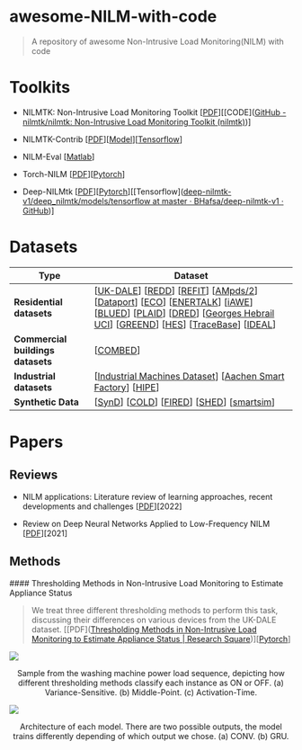 # awesome-NILM-with-code

> A repository of awesome Non-Intrusive Load Monitoring(NILM) with code

# Toolkits

- NILMTK: Non-Intrusive Load Monitoring Toolkit [[PDF](https://arxiv.org/pdf/1404.3878v1.pdf)][[CODE]([GitHub - nilmtk/nilmtk: Non-Intrusive Load Monitoring Toolkit (nilmtk)](https://github.com/nilmtk/nilmtk))]
  
- NILMTK-Contrib [[PDF](https://dl.acm.org/doi/10.1145/3360322.3360844)][[Model](https://nipunbatra.github.io/papers/2021/buildsys.pdf)][[Tensorflow](https://github.com/nilmtk/nilmtk-contrib)]
  
- NILM-Eval [[Matlab](https://github.com/beckel/nilm-eval)]
  
- Torch-NILM [[PDF](https://www.mdpi.com/1996-1073/15/7/2647)][[Pytorch](https://github.com/Virtsionis/torch-nilm)]
  
- Deep-NILMtk [[PDF](http://nilmworkshop.org/2022/proceedings/nilm22-final4.pdf)][[Pytorch](https://github.com/BHafsa/deep-nilmtk-v1/tree/master/deep_nilmtk/models/pytorch)][[Tensorflow]([deep-nilmtk-v1/deep_nilmtk/models/tensorflow at master · BHafsa/deep-nilmtk-v1 · GitHub](https://github.com/BHafsa/deep-nilmtk-v1/tree/master/deep_nilmtk/models/tensorflow))]
  

# Datasets

| Type | Dataset |
| --- | --- |
| **Residential datasets** | [[UK-DALE](https://www.nature.com/articles/sdata20157)] [[REDD](https://energy.duke.edu/content/reference-energy-disaggregation-data-set-redd)] [[REFIT](https://pureportal.strath.ac.uk/en/datasets/refit-electrical-load-measurements-cleaned)] [[AMpds/2](http://ampds.org/)] [[Dataport](https://ieee-dataport.org/keywords/nilm)] [[ECO](http://www.vs.inf.ethz.ch/res/show.html?what=eco-data)] [[ENERTALK](https://www.nature.com/articles/s41597-019-0212-5)] [[iAWE](https://iawe.github.io/)] [[BLUED](http://portoalegre.andrew.cmu.edu:88/BLUED/)] [[PLAID](https://www.nature.com/articles/s41597-020-0389-7)] [[DRED](https://www.st.ewi.tudelft.nl/~akshay/dred/)] [[Georges Hebrail UCI](https://archive.ics.uci.edu/ml/datasets/individual%2Bhousehold%2Belectric%2Bpower%2Bconsumption)] [[GREEND](https://sourceforge.net/projects/greend/)] [[HES](https://randd.defra.gov.uk/ProjectDetails?ProjectID=17359&FromSearch=Y&Publisher=1&SearchText=EV0702&SortString=ProjectCode&SortOrder=Asc&Paging=10#Description)] [[TraceBase](https://github.com/areinhardt/tracebase)] [[IDEAL](https://www.nature.com/articles/s41597-021-00921-y)] |
| **Commercial buildings datasets** | [[COMBED](https://combed.github.io/)] |
| **Industrial datasets** | [[Industrial Machines Dataset](https://ieee-dataport.org/open-access/industrial-machines-dataset-electrical-load-disaggregation)] [[Aachen Smart Factory](http://www.finesce.eu/Trial_Site_Aachen.html)] [[HIPE](https://www.energystatusdata.kit.edu/hipe.php)] |
| **Synthetic Data** | [[SynD](https://github.com/klemenjak/SynD/)] [[COLD](https://github.com/arx7ti/cold-nilm)] [[FIRED](https://github.com/voelkerb/FIRED_dataset_helper)] [[SHED](https://nilm.telecom-paristech.fr/shed/)] [[smartsim](https://github.com/sustainablecomputinglab/smartsim)] |

# Papers

## Reviews

- NILM applications: Literature review of learning approaches, recent developments and challenges [[PDF](https://www.sciencedirect.com/science/article/abs/pii/S0378778822001220)][2022]
  
- Review on Deep Neural Networks Applied to Low-Frequency NILM [[PDF](https://www.mdpi.com/1996-1073/14/9/2390)][2021]
  

## Methods

#### Thresholding Methods in Non-Intrusive Load Monitoring to Estimate Appliance Status

> We treat three different thresholding methods to perform this task, discussing their differences on various devices from the UK-DALE dataset. [[PDF]([Thresholding Methods in Non-Intrusive Load Monitoring to Estimate Appliance Status | Research Square](https://www.researchsquare.com/article/rs-1923023/v1))][[Pytorch](https://github.com/UCA-Datalab/nilm-thresholding)]

![](file://G:\GSPG\NILM\awesome-nilm-with-code\img\nilm-threshold-1.png?msec=1671164337883)<center>Sample from the washing machine power load sequence, depicting how different thresholding methods classify each instance as ON or OFF. (a) Variance-Sensitive. (b) Middle-Point. (c) Activation-Time.</center>

![](file://G:\GSPG\NILM\awesome-nilm-with-code\img\nilm-threshold-2.png?msec=1671164518593)<center>Architecture of each model. There are two possible outputs, the model trains differently depending of which output we chose. (a) CONV. (b) GRU.</center>
